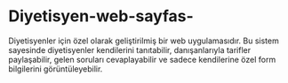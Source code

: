# Diyetisyen-web-sayfas-
Diyetisyenler için özel olarak geliştirilmiş bir web uygulamasıdır. Bu sistem sayesinde diyetisyenler kendilerini tanıtabilir, danışanlarıyla tarifler paylaşabilir, gelen soruları cevaplayabilir ve sadece kendilerine özel form bilgilerini görüntüleyebilir.
